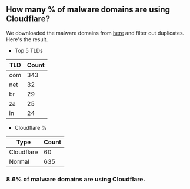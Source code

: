 ## How many % of malware domains are using Cloudflare?


We downloaded the malware domains from [here](https://urlhaus.abuse.ch) and filter out duplicates.
Here's the result.


[//]: # (start replacement)


- Top 5 TLDs

| TLD | Count |
| --- | --- |
| com | 343 |
| net | 32 |
| br | 29 |
| za | 25 |
| in | 24 |


- Cloudflare %

| Type | Count |
| --- | --- |
| Cloudflare | 60 |
| Normal | 635 |


### 8.6% of malware domains are using Cloudflare.